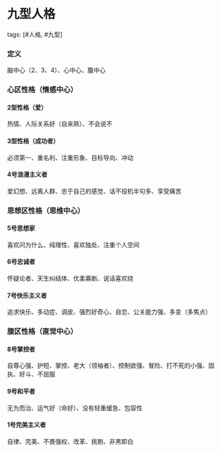 
# 九型人格
tags: [#人格, #九型]

### 定义

脑中心（2、3、4）、心中心、腹中心

### 心区性格（情感中心）

#### 2型性格（爱）

热情、人际关系好（自来熟）、不会说不

#### 3型性格（成功者）

必须第一、重名利、注重形象、目标导向、冲动

#### 4号浪漫主义者

爱幻想、远离人群、忠于自己的感觉、话不投机半句多、享受痛苦

### 思想区性格（思维中心）

#### 5号思想家

喜欢问为什么、纯理性、喜欢独处、注重个人空间

#### 6号忠诚者

怀疑论者、天生纠结体、优柔寡断、说话喜欢绕

#### 7号快乐主义者

追求快乐、多动症、调皮、强烈好奇心、自恋、公关能力强、多变（多焦点）

### 腹区性格（直觉中心）

#### 8号掌控者

自尊心强、护短、掌控、老大（领袖者）、控制欲强、冒险、打不死的小强、固执、好斗、不屈服

#### 9号和平者

无为而治、运气好（命好）、没有轻重缓急、包容性

#### 1号完美主义者

自律、完美、不畏强权、改革、挑剔、非黑即白

